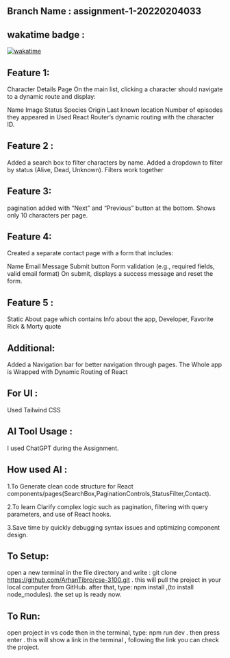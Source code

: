 ## Branch Name : assignment-1-20220204033

## wakatime badge :

[![wakatime](https://wakatime.com/badge/user/223b2895-cb7c-40e8-8fc1-5044ae99e262/project/b408cfc1-e235-4c21-a85d-3ccc1a4c2dfa.svg)](https://wakatime.com/badge/user/223b2895-cb7c-40e8-8fc1-5044ae99e262/project/b408cfc1-e235-4c21-a85d-3ccc1a4c2dfa)

## Feature 1:

Character Details Page
On the main list, clicking a character should navigate to a dynamic route
and display:

Name
Image
Status
Species
Origin
Last known location
Number of episodes they appeared in
Used React Router’s dynamic routing with the character ID.

## Feature 2 :

Added a search box to filter characters by name.
Added a dropdown to filter by status (Alive, Dead, Unknown).
Filters work together

## Feature 3:

pagination added with “Next” and “Previous” button at the bottom.
Shows only 10 characters per page.

## Feature 4:

Created a separate contact page with a form that includes:

Name
Email
Message
Submit button
Form validation (e.g., required fields, valid email format)
On submit, displays a success message and reset the form.

## Feature 5 :

Static About page which contains Info about the app,
Developer,
Favorite Rick & Morty quote

## Additional:

Added a Navigation bar for better navigation through pages.
The Whole app is Wrapped with Dynamic Routing of React

## For UI :

Used Tailwind CSS

## AI Tool Usage :

I used ChatGPT during the Assignment.

## How used AI :

1.To Generate clean code structure for React components/pages(SearchBox,PaginationControls,StatusFilter,Contact).

2.To learn Clarify complex logic such as pagination, filtering with query parameters, and use of React hooks.

3.Save time by quickly debugging syntax issues and optimizing component design.

## To Setup:

open a new terminal in the file directory and write :
git clone https://github.com/ArhanTibro/cse-3100.git .
this will pull the project in your local computer from GitHub.
after that, type: npm install ,(to install node_modules).
the set up is ready now.

## To Run:

open project in vs code then in the terminal, type: npm run dev .
then press enter . this will show a link in the terminal ,
following the link you can check the project.
